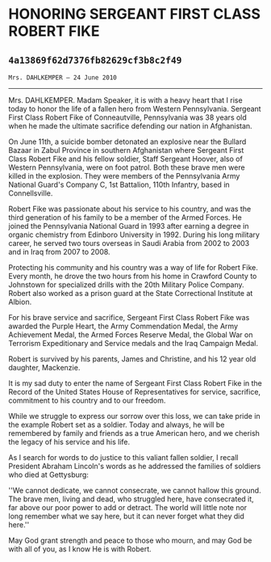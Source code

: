 # HONORING SERGEANT FIRST CLASS ROBERT FIKE
## `4a13869f62d7376fb82629cf3b8c2f49`
`Mrs. DAHLKEMPER — 24 June 2010`

---


Mrs. DAHLKEMPER. Madam Speaker, it is with a heavy heart that I rise 
today to honor the life of a fallen hero from Western Pennsylvania. 
Sergeant First Class Robert Fike of Conneautville, Pennsylvania was 38 
years old when he made the ultimate sacrifice defending our nation in 
Afghanistan.

On June 11th, a suicide bomber detonated an explosive near the 
Bullard Bazaar in Zabul Province in southern Afghanistan where Sergeant 
First Class Robert Fike and his fellow soldier, Staff Sergeant Hoover, 
also of Western Pennsylvania, were on foot patrol. Both these brave men 
were killed in the explosion. They were members of the Pennsylvania 
Army National Guard's Company C, 1st Battalion, 110th Infantry, based 
in Connellsville.

Robert Fike was passionate about his service to his country, and was 
the third generation of his family to be a member of the Armed Forces. 
He joined the Pennsylvania National Guard in 1993 after earning a 
degree in organic chemistry from Edinboro University in 1992. During 
his long military career, he served two tours overseas in Saudi Arabia 
from 2002 to 2003 and in Iraq from 2007 to 2008.

Protecting his community and his country was a way of life for Robert 
Fike. Every month, he drove the two hours from his home in Crawford 
County to Johnstown for specialized drills with the 20th Military 
Police Company. Robert also worked as a prison guard at the State 
Correctional Institute at Albion.

For his brave service and sacrifice, Sergeant First Class Robert Fike 
was awarded the Purple Heart, the Army Commendation Medal, the Army 
Achievement Medal, the Armed Forces Reserve Medal, the Global War on 
Terrorism Expeditionary and Service medals and the Iraq Campaign Medal.

Robert is survived by his parents, James and Christine, and his 12 
year old daughter, Mackenzie.

It is my sad duty to enter the name of Sergeant First Class Robert 
Fike in the Record of the United States House of Representatives for 
service, sacrifice, commitment to his country and to our freedom.

While we struggle to express our sorrow over this loss, we can take 
pride in the example Robert set as a soldier. Today and always, he will 
be remembered by family and friends as a true American hero, and we 
cherish the legacy of his service and his life.

As I search for words to do justice to this valiant fallen soldier, I 
recall President Abraham Lincoln's words as he addressed the families 
of soldiers who died at Gettysburg:

''We cannot dedicate, we cannot consecrate, we cannot hallow this 
ground. The brave men, living and dead, who struggled here, have 
consecrated it, far above our poor power to add or detract. The world 
will little note nor long remember what we say here, but it can never 
forget what they did here.''

May God grant strength and peace to those who mourn, and may God be 
with all of you, as I know He is with Robert.
